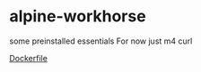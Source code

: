 # alpine-workhorse
some preinstalled essentials 
For now just m4 curl

[Dockerfile](https://github.com/dynnamitt/alpine-workhorse)
